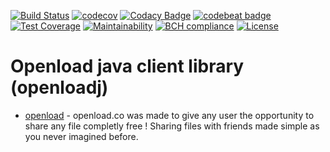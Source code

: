 [![Build Status](https://travis-ci.org/TorosyanV/openloadclient.svg?branch=master)](https://travis-ci.org/TorosyanV/openloadclient)
[![codecov](https://codecov.io/gh/TorosyanV/openloadclient/branch/master/graph/badge.svg)](https://codecov.io/gh/TorosyanV/openloadclient)
[![Codacy Badge](https://api.codacy.com/project/badge/Grade/bf5674af035342ea93b05a57c9925067)](https://www.codacy.com/app/TorosyanV/openloadclient?utm_source=github.com&amp;utm_medium=referral&amp;utm_content=TorosyanV/openloadclient&amp;utm_campaign=Badge_Grade)
[![codebeat badge](https://codebeat.co/badges/95a90ccb-3d0e-45d8-8757-1e5a78294d55)](https://codebeat.co/projects/github-com-torosyanv-openloadclient-master)
[![Test Coverage](https://api.codeclimate.com/v1/badges/19b640d514b200aea84d/test_coverage)](https://codeclimate.com/github/TorosyanV/openloadclient/test_coverage)
[![Maintainability](https://api.codeclimate.com/v1/badges/19b640d514b200aea84d/maintainability)](https://codeclimate.com/github/TorosyanV/openloadclient/maintainability)
[![BCH compliance](https://bettercodehub.com/edge/badge/TorosyanV/openloadclient?branch=master)](https://bettercodehub.com/)
[![License](https://img.shields.io/badge/License-Apache%202.0-blue.svg)](https://opensource.org/licenses/Apache-2.0)

# Openload java client library (openloadj)


* [openload](https://openload.co/api) - openload.co was made to give any user the opportunity to share any file completly free !
                                        Sharing files with friends made simple as you never imagined before.
